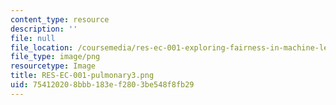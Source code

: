 ```yaml
---
content_type: resource
description: ''
file: null
file_location: /coursemedia/res-ec-001-exploring-fairness-in-machine-learning-for-international-development-spring-2020/754120208bbb183ef2803be548f8fb29_RES-EC-001-pulmonary3.png
file_type: image/png
resourcetype: Image
title: RES-EC-001-pulmonary3.png
uid: 75412020-8bbb-183e-f280-3be548f8fb29
---
```


